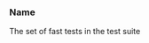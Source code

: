 ### <a id="Peeves.TestUtils.TimingTestClass.<Instance>">Name</a>
The set of fast tests in the test suite


